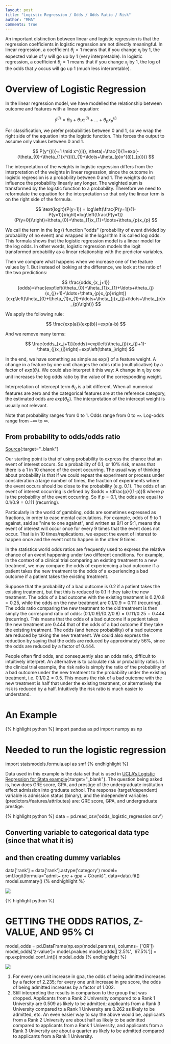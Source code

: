 ```yaml
---
layout: post
title: "Logistic Regression / Odds / Odds Ratio / Risk"
author: "MMA"
comments: true
---
```


An important distinction between linear and logistic regression is that the regression coefficients in logistic regression are not directly meaningful. In linear regression, a coefficient $\theta_{j} = 1$ means that if you change $x_{j}$ by 1, the expected value of y will go up by 1 (very interpretable). In logistic regression, a coefficient $\theta_{j} = 1$ means that if you change $x_{j}$ by 1, the log of the odds that $y$ occus will go up 1 (much less interpretable).

# Overview of Logistic Regression
 In the linear regression model, we have modelled the relationship between outcome and features with a linear equation:
 
$$
\hat{y}^{(i)}=\theta_{0}+\theta_{1}x^{(i)}_{1}+\ldots+\theta_{p}x^{(i)}_{p}
$$

For classification, we prefer probabilities between 0 and 1, so we wrap the right side of the equation into the logistic function. This forces the output to assume only values between 0 and 1.

$$
P(y^{(i)}=1 \mid x^{(i)}, \theta)=\frac{1}{1+exp(-(\theta_{0}+\theta_{1}x^{(i)}_{1}+\ldots+\theta_{p}x^{(i)}_{p}))}
$$

The interpretation of the weights in logistic regression differs from the interpretation of the weights in linear regression, since the outcome in logistic regression is a probability between 0 and 1. The weights do not influence the probability linearly any longer. The weighted sum is transformed by the logistic function to a probability. Therefore we need to reformulate the equation for the interpretation so that only the linear term is on the right side of the formula.

$$
\text{logit}(P(y=1)) = log\left(\frac{P(y=1)}{1-P(y=1)}\right)=log\left(\frac{P(y=1)}{P(y=0)}\right)=\theta_{0}+\theta_{1}x_{1}+\ldots+\theta_{p}x_{p}
$$

We call the term in the $\log()$ function "odds" (probability of event divided by probability of no event) and wrapped in the logarithm it is called log odds. This formula shows that the logistic regression model is a linear model for the log odds. In other words, logistic regression models the logit transformed probability as a linear relationship with the predictor variables.

Then we compare what happens when we increase one of the feature values by 1. But instead of looking at the difference, we look at the ratio of the two predictions:

$$
\frac{odds_{x_j+1}}{odds}=\frac{exp\left(\theta_{0}+\theta_{1}x_{1}+\ldots+\theta_{j}(x_{j}+1)+\ldots+\theta_{p}x_{p}\right)}{exp\left(\theta_{0}+\theta_{1}x_{1}+\ldots+\theta_{j}x_{j}+\ldots+\theta_{p}x_{p}\right)}
$$

We apply the following rule:

$$
\frac{exp(a)}{exp(b)}=exp(a-b)
$$

And we remove many terms:

$$
\frac{odds_{x_j+1}}{odds}=exp\left(\theta_{j}(x_{j}+1)-\theta_{j}x_{j}\right)=exp\left(\theta_j\right)
$$

In the end, we have something as simple as exp() of a feature weight. A change in a feature by one unit changes the odds ratio (multiplicative) by a factor of $exp\left(\theta_j\right)$. We could also interpret it this way: A change in $x_{j}$ by one unit increases the log odds ratio by the value of the corresponding weight.

Interpretation of intercept term $\theta_{0}$ is a bit different. When all numerical features are zero and the categorical features are at the reference category, the estimated odds are $exp\left(\theta_{0}\right)$. The interpretation of the intercept weight is usually not relevant.

Note that probability ranges from $0$ to $1$. Odds range from $0$ to $\infty$. Log-odds range from $-\infty$ to $\infty$.

## From probability to odds/odds ratio

[Source](https://thestatsgeek.com/2015/01/03/interpreting-odds-and-odds-ratios/){:target="_blank"}

Our starting point is that of using probability to express the chance that an event of interest occurs. So a probability of $0.1$, or $10\%$ risk, means that there is a $1$ in $10$ chance of the event occurring. The usual way of thinking about probability is that if we could repeat the experiment or process under consideration a large number of times, the fraction of experiments where the event occurs should be close to the probability (e.g. $0.1$). The odds of an event of interest occurring is defined by $odds = \dfrac{p}{(1-p)}$ where $p$ is the probability of the event occurring. So if $p=0.1$, the odds are equal to $0.1/0.9=0.111$ (recurring). 

Particularly in the world of gambling, odds are sometimes expressed as fractions, in order to ease mental calculations. For example, odds of 9 to 1 against, said as "nine to one against", and written as 9/1 or 9:1, means the event of interest will occur once for every 9 times that the event does not occur. That is in 10 times/replications, we expect the event of interest to happen once and the event not to happen in the other 9 times.

In the statistics world odds ratios are frequently used to express the relative chance of an event happening under two different conditions. For example, in the context of a clinical trial comparing an existing treatment to a new treatment, we may compare the odds of experiencing a bad outcome if a patient takes the new treatment to the odds of a experiencing a bad outcome if a patient takes the existing treatment.

Suppose that the probability of a bad outcome is $0.2$ if a patient takes the existing treatment, but that this is reduced to $0.1$ if they take the new treatment. The odds of a bad outcome with the existing treatment is $0.2/0.8=0.25$, while the odds on the new treatment are $0.1/0.9=0.111$ (recurring). The odds ratio comparing the new treatment to the old treatment is then simply the correspond ratio of odds: $(0.1/0.9) / (0.2/0.8) = 0.111 / 0.25 = 0.444$ (recurring). This means that the odds of a bad outcome if a patient takes the new treatment are $0.444$ that of the odds of a bad outcome if they take the existing treatment. The odds (and hence probability) of a bad outcome are reduced by taking the new treatment. We could also express the reduction by saying that the odds are reduced by approximately $56\%$, since the odds are reduced by a factor of $0.444$.

People often find odds, and consequently also an odds ratio, difficult to intuitively interpret. An alternative is to calculate risk or probability ratios. In the clinical trial example, the risk ratio is simply the ratio of the probability of a bad outcome under the new treatment to the probability under the existing treatment, i.e. $0.1/0.2=0.5$. This means the risk of a bad outcome with the new treatment is half that under the existing treatment, or alternatively the risk is reduced by a half. Intuitively the risk ratio is much easier to understand. 

# An Example

{% highlight python %}
import pandas as pd
import numpy as np
# Needed to run the logistic regression
import statsmodels.formula.api as smf
{% endhighlight %}

Data used in this example is the data set that is used in [UCLA’s Logistic Regression for Stata example](https://raw.githubusercontent.com/Opensourcefordatascience/Data-sets/master/admission.csv){:target="_blank"}. The question being asked is, how does GRE score, GPA, and prestige of the undergraduate institution effect admission into graduate school. The response (target/dependent) variable is admission status (binary), and the independent variables (predictors/features/attributes) are: GRE score, GPA, and undergraduate prestige.

{% highlight python %}
data = pd.read_csv('odds_logistic_regression.csv')
## Converting variable to categorical data type (since that what it is)
## and then creating dummy variables
data['rank'] = data['rank'].astype('category')
model= smf.logit(formula="admit~ gre + gpa + C(rank)", data=data).fit()
model.summary()
{% endhighlight %}

![](https://github.com/mmuratarat/mmuratarat.github.io/blob/master/_posts/images/logistic_regression_odds1.png?raw=true)

{% highlight python %}
# GETTING THE ODDS RATIOS, Z-VALUE, AND 95% CI
model_odds = pd.DataFrame(np.exp(model.params), columns= ['OR'])
model_odds['z-value']= model.pvalues
model_odds[['2.5%', '97.5%']] = np.exp(model.conf_int())
model_odds
{% endhighlight %}

![](https://github.com/mmuratarat/mmuratarat.github.io/blob/master/_posts/images/logistic_regression_odds2.png?raw=true)

1. For every one unit increase in gpa, the odds of being admitted increases by a factor of 2.235; for every one unit increase in gre score, the odds of being admitted increases by a factor of 1.002.
2. Still interpreting the results in comparison to the group that was dropped. Applicants from a Rank 2 University compared to a Rank 1 University are 0.509 as likely to be admitted; applicants from a Rank 3 University compared to a Rank 1 University are 0.262 as likely to be admitted, etc. An even easier way to say the above would be, applicants from a Rank 2 University are about half as likely to be admitted compared to applicants from a Rank 1 University, and applicants from a Rank 3 University are about a quarter as likely to be admitted compared to applicants from a Rank 1 University.
